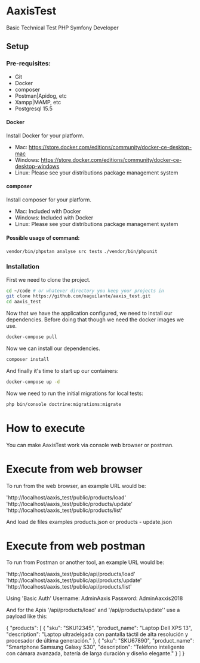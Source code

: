 # AaxisTest

Basic Technical Test PHP Symfony Developer

## Setup

### Pre-requisites:

- Git
- Docker
- composer
- Postman|Apidog, etc
- Xampp|MAMP, etc
- Postgresql 15.5

#### Docker

Install Docker for your platform.

- Mac: https://store.docker.com/editions/community/docker-ce-desktop-mac
- Windows: https://store.docker.com/editions/community/docker-ce-desktop-windows
- Linux: Please see your distributions package management system

#### composer

Install composer for your platform.

- Mac: Included with Docker
- Windows: Included with Docker
- Linux: Please see your distributions package management system

#### Possible usage of command:

`vendor/bin/phpstan analyse src tests`
`./vendor/bin/phpunit`

### Installation

First we need to clone the project.

```bash
cd ~/code # or whatever directory you keep your projects in
git clone https://github.com/oaguilante/aaxis_test.git
cd aaxis_test
```

Now that we have the application configured, we need to install our dependencies. Before doing that though we need the docker images we use.

```bash
docker-compose pull
```

Now we can install our dependencies.

```bash
composer install
```

And finally it's time to start up our containers:

```bash
docker-compose up -d
```

Now we need to run the initial migrations for local tests:

```bash
php bin/console doctrine:migrations:migrate    
```

# How to execute
You can make AaxisTest work via console web browser or postman.

# Execute from web browser
To run from the web browser, an example URL would be: 

'http://localhost/aaxis_test/public/products/load'
'http://localhost/aaxis_test/public/products/update'
'http://localhost/aaxis_test/public/products/list'

And load de files examples products.json or products - update.json

# Execute from web postman
To run from Postman or another tool, an example URL would be:

'http://localhost/aaxis_test/public/api/products/load'
'http://localhost/aaxis_test/public/api/products/update'
'http://localhost/aaxis_test/public/api/products/list'

Using 'Basic Auth'
Username: AdminAaxis
Password: AdminAaxxis2018

And for the Apis '/api/products/load' and '/api/products/update'' use a payload like this:

{
    "products": [
        {
            "sku": "SKU12345",
            "product_name": "Laptop Dell XPS 13",
            "description": "Laptop ultradelgada con pantalla táctil de alta resolución y procesador de última generación."
        },
        {
            "sku": "SKU67890",
            "product_name": "Smartphone Samsung Galaxy S30",
            "description": "Teléfono inteligente con cámara avanzada, batería de larga duración y diseño elegante."
        }
    ]
}

